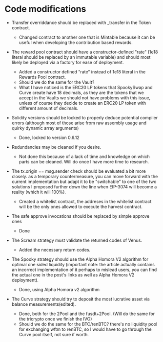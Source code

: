 # Code modifications 


- Transfer overriddance should be replaced with _transfer in the Token contract.
    - Changed contract to another one that is Mintable because it can be useful when developing the contribution based rewards.

- The reward pool contract should have a constructor-defined "rate" (1e18 literal should be replaced by an immutable variable) and should most likely be deployed via a factory for ease of deployment.
    - Added a constructor defined "rate" instead of 1e18 literal in the Rewards Pool contract. 
    - Should we do the same for the Vault?
    - What I have noticed is the ERC20 LP tokens that SpookySwap and Curve create have 18 decimals, as they are the tokens that we accept in the Vaults we should not have problems with this issue, unless of course they decide to create an ERC20 LP token with different amount of decimals.

- Solidity versions should be locked to properly deduce potential compiler errors (although most of those arise from raw assembly usage and quirky dynamic array arguments)
    - Done, locked to version 0.6.12

- Redundancies may be cleaned if you desire.
    - Not done this because of a lack of time and knowledge on which parts can be cleaned. Will do once I have more time to research.

- The tx.origin == msg.sender check should be evaluated a bit more closely. as a temporary countermeasure, you can move forward with the current implementation but adapt it to be "switchable" to one of the two solutions I proposed further down the line when EIP-3074 will become a reality (which it will 100%).
    - Created a whitelist contract, the addreses in the whitelist contract will be the only ones allowed to execute the harvest contract. 

- The safe approve invocations should be replaced by simple approve ones
    - Done

- The Scream strategy must validate the returned codes of Venus.
    - Added the necessary return codes.

- The Spooky strategy should use the Alpha Homora V2 algorithm for optimal one sided liquidity (important note: the article actually contains an incorrect implementation of it perhaps to mislead users, you can find the actual one in the post's links as well as Alpha Homora V2 deployment).
    - Done, using Alpha Homora v2 algorithm

- The Curve strategy should try to deposit the most lucrative asset via balance measurements(edited).
    - Done, both for the 2Pool and the fusdt+2Pool. (Will do the same for the tricrypto once we finish the IVO)
    - Should we do the same for the BTC/renBTC? there's no liquidity pool for exchanging wftm to renBTC, so I would have to go through the Curve pool itself, not sure if worth.

